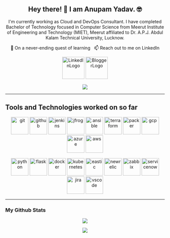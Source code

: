 <h2 align="center">Hey there! 👋 I am Anupam Yadav. 🤓</h2>

<p align="center">I'm currently working as Cloud and DevOps Consultant. I have completed Bachelor of Technology focused in Computer Science from Meerut Institute of Engineering and Technology (MIET), Meerut affiliated to Dr. A.P.J. Abdul Kalam Technical University, Lucknow.
</p>

<p align="center"> 🌱 On a never-ending quest of learning &nbsp; 📫 Reach out to me on LinkedIn </p>

<p align="center">
  <a href="https://www.linkedin.com/in/anupam-sy/"><img src="https://www.vectorlogo.zone/logos/linkedin/linkedin-ar21.svg" alt="LinkedInLogo" height="70"></a>
  <a href="https://tech.anupamyadav.in/"><img src="https://www.vectorlogo.zone/logos/blogger/blogger-ar21.svg" alt="BloggerLogo" height="70"></a>
</p>

<p align="center">
<a href="https://github.com/anupam-sy?tab=followers"><img src="https://img.shields.io/github/followers/anupam-sy?style=social"></a>
</p>

---
## Tools and Technologies worked on so far
<p align="center">
      <img src="https://www.vectorlogo.zone/logos/git-scm/git-scm-icon.svg" alt="git" width="55" height="55"/> 
      <img src="https://www.vectorlogo.zone/logos/github/github-icon.svg" alt="github" width="55" height="55"/> 
      <img src="https://www.vectorlogo.zone/logos/jenkins/jenkins-icon.svg" alt="jenkins" width="55" height="55"/> 
      <img src="https://www.vectorlogo.zone/logos/jfrog/jfrog-icon.svg" alt="jfrog" width="55" height="55"/> 
      <img src="https://www.vectorlogo.zone/logos/ansible/ansible-icon.svg" alt="ansible" width="55" height="55"/> 
      <img src="https://www.vectorlogo.zone/logos/terraformio/terraformio-icon.svg" alt="terraform" width="55" height="55"/> 
      <img src="https://www.vectorlogo.zone/logos/packerio/packerio-icon.svg" alt="packer" width="55" height="55"/> 
      <img src="https://www.vectorlogo.zone/logos/google_cloud/google_cloud-icon.svg" alt="gcp" width="55" height="55"/>
      <img src="https://www.vectorlogo.zone/logos/microsoft_azure/microsoft_azure-icon.svg" alt="azure" width="55" height="55"/>
      <img src="https://www.vectorlogo.zone/logos/amazon_aws/amazon_aws-icon.svg" alt="aws" width="55" height="55"/>
</p>

<p align="center">
     <img src="https://www.vectorlogo.zone/logos/python/python-icon.svg" alt="python" width="55" height="55"/>
      <img src="https://www.vectorlogo.zone/logos/pocoo_flask/pocoo_flask-icon.svg" alt="flask" width="55" height="55"/>
      <img src="https://www.vectorlogo.zone/logos/docker/docker-icon.svg" alt="docker" width="55" height="55"/>
      <img src="https://www.vectorlogo.zone/logos/kubernetes/kubernetes-icon.svg" alt="kubernetes" width="55" height="55"/>
      <img src="https://www.vectorlogo.zone/logos/elastic/elastic-icon.svg" alt="eastic" width="55" height="55"/>
      <img src="https://www.vectorlogo.zone/logos/newrelic/newrelic-icon.svg" alt="newrelic" width="55" height="55"/>
      <img src="https://www.vectorlogo.zone/logos/zabbix/zabbix-icon.svg" alt="zabbix" width="55" height="55"/>
      <img src="https://www.vectorlogo.zone/logos/servicenow/servicenow-icon.svg" alt="servicenow" width="55" height="55"/>
      <img src="https://www.vectorlogo.zone/logos/atlassian_jira/atlassian_jira-icon.svg" alt="jira" width="55" height="55"/>
      <img src="https://www.vectorlogo.zone/logos/visualstudio_code/visualstudio_code-icon.svg" alt="vscode" width="55" height="55"/>
</p>

---

### My Github Stats
<p align=center>  
  <img align=center src="https://github-readme-stats.vercel.app/api/top-langs/?username=anupam-sy&layout=compact&text_color=daf7dc&bg_color=151515&hide=css,html,php">
</p>

<p align=center>  
  <img align=center src="https://github-readme-stats.vercel.app/api?username=anupam-sy&show_icons=true&title_color=ffc857&icon_color=8ac926&text_color=daf7dc&bg_color=151515&hide=issues&count_private=true&include_all_commits=true">
</p>
